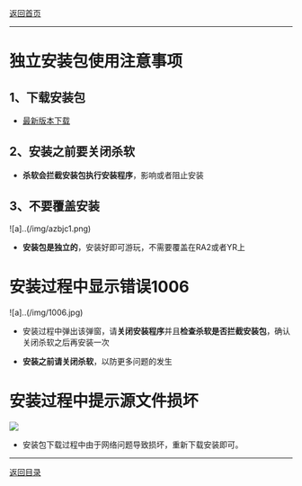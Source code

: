 [返回首页](/index.md)

***

# 独立安装包使用注意事项

## 1、下载安装包

- [最新版本下载](./Latest-version.md)

## 2、安装之前要关闭杀软

- **杀软会拦截安装包执行安装程序**，影响或者阻止安装

## 3、不要覆盖安装

![a]..(/img/azbjc1.png)

- **安装包是独立的**，安装好即可游玩，不需要覆盖在RA2或者YR上


# 安装过程中显示错误1006

![a]..(/img/1006.jpg)

- 安装过程中弹出该弹窗，请**关闭安装程序**并且**检查杀软是否拦截安装包**，确认关闭杀软之后再安装一次

- **安装之前请关闭杀软**，以防更多问题的发生

# 安装过程中提示源文件损坏
![](filecorrupted.jpg)

- 安装包下载过程中由于网络问题导致损坏，重新下载安装即可。

***
[返回目录](/QuestionNAnswer/index.md#install-problem)
